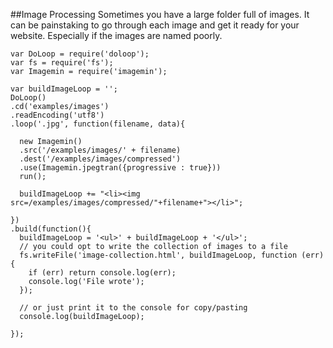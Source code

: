 ##Image Processing
Sometimes you have a large folder full of images.  It can be painstaking to go through
each image and get it ready for your website.  Especially if the images are named poorly.

    var DoLoop = require('doloop');
    var fs = require('fs');
    var Imagemin = require('imagemin');

    var buildImageLoop = '';
    DoLoop()
    .cd('examples/images')
    .readEncoding('utf8')
    .loop('.jpg', function(filename, data){

      new Imagemin()
      .src('/examples/images/' + filename)
      .dest('/examples/images/compressed')
      .use(Imagemin.jpegtran({progressive : true}))
      run();

      buildImageLoop += "<li><img src=/examples/images/compressed/"+filename+"></li>";

    })
    .build(function(){
      buildImageLoop = '<ul>' + buildImageLoop + '</ul>';
      // you could opt to write the collection of images to a file
      fs.writeFile('image-collection.html', buildImageLoop, function (err) {
        if (err) return console.log(err);
        console.log('File wrote');
      });

      // or just print it to the console for copy/pasting
      console.log(buildImageLoop);

    });
